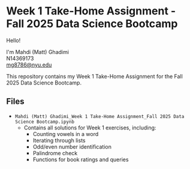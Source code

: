 # Week 1 Take-Home Assignment - Fall 2025 Data Science Bootcamp

Hello!  

I'm Mahdi (Matt) Ghadimi  
N14369173  
mg8786@nyu.edu  

This repository contains my Week 1 Take-Home Assignment for the Fall 2025 Data Science Bootcamp.  

## Files

- `Mahdi (Matt) Ghadimi_Week 1 Take-Home Assignment_Fall 2025 Data Science Bootcamp.ipynb`  
  - Contains all solutions for Week 1 exercises, including:
    - Counting vowels in a word
    - Iterating through lists
    - Odd/even number identification
    - Palindrome check
    - Functions for book ratings and queries
